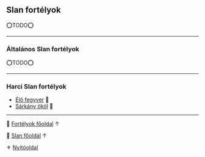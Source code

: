 ## Slan fortélyok

<!-- tag: slan__fortely -->

⭕TODO⭕


---
### Általános Slan fortélyok

⭕TODO⭕


---
### Harci Slan fortélyok

- [Élő fegyver](fortelyok.slan/elo_fegyver.md) 🔺
- [Sárkány ököl](fortelyok.slan/sarkany_okol.md) 🔺

---

🔗 [Fortélyok főoldal](040_fortelyok.md) ↑

🔗 [Slan főoldal](110_slan.md) ↑

⚜️ [Nyitóoldal](start.md)

